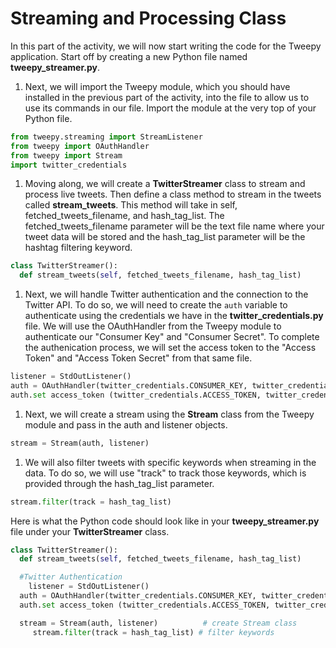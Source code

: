 # Streaming and Processing Class

In this part of the activity, we will now start writing the code for the Tweepy application. Start off by creating a new Python file named **tweepy\_streamer.py**.

1. Next, we will import the Tweepy module, which you should have installed in the previous part of the activity, into the file to allow us to use its commands in our file. Import the module at the very top of your Python file.

```python
from tweepy.streaming import StreamListener
from tweepy import OAuthHandler
from tweepy import Stream
import twitter_credentials
```

1. Moving along, we will create a **TwitterStreamer** class to stream and process live tweets. Then define a class method to stream in the tweets called **stream\_tweets**. This method will take in self, fetched\_tweets\_filename, and hash\_tag\_list. The fetched\_tweets\_filename parameter will be the text file name where your tweet data will be stored and the hash\_tag\_list parameter will be the hashtag filtering keyword.

```python
class TwitterStreamer():
  def stream_tweets(self, fetched_tweets_filename, hash_tag_list)
```

1. Next, we will handle Twitter authentication and the connection to the Twitter API. To do so, we will need to create the `auth` variable to authenticate using the credentials we have in the **twitter\_credentials.py** file. We will use the OAuthHandler from the Tweepy module to authenticate our "Consumer Key" and "Consumer Secret". To complete the authenication process, we will set the access token to the "Access Token" and "Access Token Secret" from that same file. 

```python
listener = StdOutListener()
auth = OAuthHandler(twitter_credentials.CONSUMER_KEY, twitter_credentials.CONSUMER_SECRET)
auth.set access_token (twitter_credentials.ACCESS_TOKEN, twitter_credentials.ACCESS_TOKEN_SECRET)
```

1. Next, we will create a stream using the **Stream** class from the Tweepy module and pass in the auth and listener objects. 

```python
stream = Stream(auth, listener)
```

1. We will also filter tweets with specific keywords when streaming in the data. To do so, we will use "track" to track those keywords, which is provided through the hash\_tag\_list parameter. 

```python
stream.filter(track = hash_tag_list)
```

Here is what the Python code should look like in your **tweepy\_streamer.py** file under your **TwitterStreamer** class.

```python
class TwitterStreamer():
  def stream_tweets(self, fetched_tweets_filename, hash_tag_list)

  #Twitter Authentication
    listener = StdOutListener()
  auth = OAuthHandler(twitter_credentials.CONSUMER_KEY, twitter_credentials.CONSUMER_SECRET)
  auth.set access_token (twitter_credentials.ACCESS_TOKEN, twitter_credentials.ACCESS_TOKEN_SECRET)

  stream = Stream(auth, listener)          # create Stream class
     stream.filter(track = hash_tag_list) # filter keywords
```

